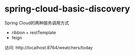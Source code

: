 # spring-cloud-basic-discovery

Spring Cloud的两种服务调用方式
- ribbon + restTemplate
- feign


访问: http://localhost:8764/weatchers/today